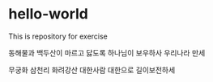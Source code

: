 # hello-world
This is repository for exercise


동해물과 백두산이 마르고 닳도록
하나님이 보우하사 우리나라 만세

무궁화 삼천리 화려강산
대한사람 대한으로 길이보전하세

